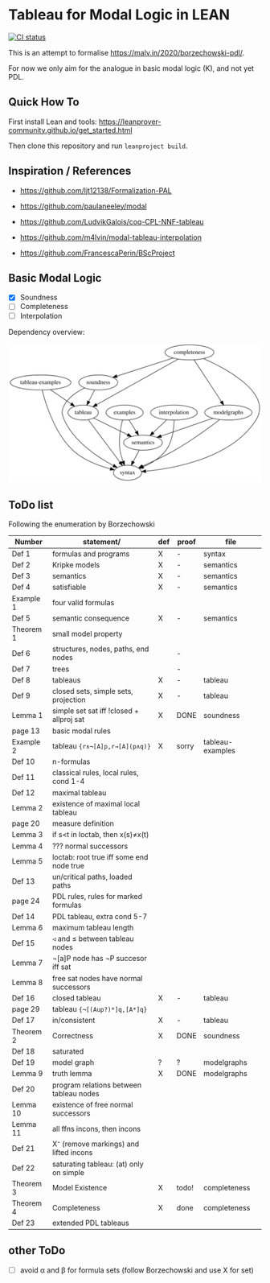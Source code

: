 # Tableau for Modal Logic in LEAN

[![CI status](https://github.com/m4lvin/tablean/actions/workflows/build.yml/badge.svg)](https://github.com/m4lvin/tablean/actions/workflows/build.yml)

This is an attempt to formalise <https://malv.in/2020/borzechowski-pdl/>.

For now we only aim for the analogue in basic modal logic (K), and not yet PDL.

## Quick How To

First install Lean and tools: <https://leanprover-community.github.io/get_started.html>

Then clone this repository and run `leanproject build`.

## Inspiration / References

- https://github.com/ljt12138/Formalization-PAL

- https://github.com/paulaneeley/modal

- https://github.com/LudvikGalois/coq-CPL-NNF-tableau

- https://github.com/m4lvin/modal-tableau-interpolation

- https://github.com/FrancescaPerin/BScProject

## Basic Modal Logic

- [x] Soundness
- [ ] Completeness
- [ ] Interpolation

Dependency overview:

![Dependency graph](./dependencies.svg)


## ToDo list

Following the enumeration by Borzechowski

| Number    | statement/                               | def | proof | file             |
|-----------|------------------------------------------|-----|-------|------------------|
| Def 1     | formulas and programs                    | X   | -     | syntax           |
| Def 2     | Kripke models                            | X   | -     | semantics        |
| Def 3     | semantics                                | X   | -     | semantics        |
| Def 4     | satisfiable                              | X   | -     | semantics        |
| Example 1 | four valid formulas                      |     |       |                  |
| Def 5     | semantic consequence                     | X   | -     | semantics        |
| Theorem 1 | small model property                     |     |       |                  |
| Def 6     | structures, nodes, paths, end nodes      |     | -     |                  |
| Def 7     | trees                                    |     | -     |                  |
| Def 8     | tableaus                                 | X   | -     | tableau          |
| Def 9     | closed sets, simple sets, projection     | X   | -     | tableau          |
| Lemma 1   | simple set sat iff !closed + allproj sat | X   | DONE  | soundness        |
| page 13   | basic modal rules                        |     |       |                  |
| Example 2 | tableau `{r∧¬[A]p,r→[A](p∧q)}`           | X   | sorry | tableau-examples |
| Def 10    | n-formulas                               |     |       |                  |
| Def 11    | classical rules, local rules, cond 1-4   |     |       |                  |
| Def 12    | maximal tableau                          |     |       |                  |
| Lemma 2   | existence of maximal local tableau       |     |       |                  |
| page 20   | measure definition                       |     |       |                  |
| Lemma 3   | if s<t in loctab, then x(s)≠x(t)         |     |       |                  |
| Lemma 4   | ??? normal successors                    |     |       |                  |
| Lemma 5   | loctab: root true iff some end node true |     |       |                  |
| Def 13    | un/critical paths, loaded paths          |     |       |                  |
| page 24   | PDL rules, rules for marked formulas     |     |       |                  |
| Def 14    | PDL tableau, extra cond 5-7              |     |       |                  |
| Lemma 6   | maximum tableau length                   |     |       |                  |
| Def 15    | ◃ and ≤ between tableau nodes            |     |       |                  |
| Lemma 7   | ¬[a]P node has ¬P succesor iff sat       |     |       |                  |
| Lemma 8   | free sat nodes have normal successors    |     |       |                  |
| Def 16    | closed tableau                           | X   | -     | tableau          |
| page 29   | tableau `{¬[(Aup?)*]q,[A*]q}`            |     |       |                  |
| Def 17    | in/consistent                            | X   | -     | tableau          |
| Theorem 2 | Correctness                              | X   | DONE  | soundness        |
| Def 18    | saturated                                |     |       |                  |
| Def 19    | model graph                              | ?   | ?     | modelgraphs      |
| Lemma 9   | truth lemma                              | X   | DONE  | modelgraphs      |
| Def 20    | program relations between tableau nodes  |     |       |                  |
| Lemma 10  | existence of free normal successors      |     |       |                  |
| Lemma 11  | all ffns incons, then incons             |     |       |                  |
| Def 21    | X⁻ (remove markings) and lifted incons   |     |       |                  |
| Def 22    | saturating tableau: (at) only on simple  |     |       |                  |
| Theorem 3 | Model Existence                          | X   | todo! | completeness     |
| Theorem 4 | Completeness                             | X   | done  | completeness     |
| Def 23    | extended PDL tableaus                    |     |       |                  |


## other ToDo

- [ ] avoid α and β for formula sets (follow Borzechowski and use X for set)
